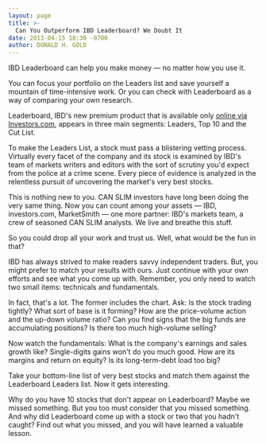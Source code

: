 ```yaml
---
layout: page
title: >-
  Can You Outperform IBD Leaderboard? We Doubt It
date: 2013-04-15 18:30 -0700
author: DONALD H. GOLD
---
```





IBD Leaderboard can help you make money — no matter how you use it.


You can focus your portfolio on the Leaders list and save yourself a mountain of time-intensive work. Or you can check with Leaderboard as a way of comparing your own research.


Leaderboard, IBD's new premium product that is available only [online via Investors.com](https://www.investors.com/products/default.aspx?id=ldb-n&src=APA1BQ8), appears in three main segments: Leaders, Top 10 and the Cut List.


To make the Leaders List, a stock must pass a blistering vetting process. Virtually every facet of the company and its stock is examined by IBD's team of markets writers and editors with the sort of scrutiny you'd expect from the police at a crime scene. Every piece of evidence is analyzed in the relentless pursuit of uncovering the market's very best stocks.


This is nothing new to you. CAN SLIM investors have long been doing the very same thing. Now you can count among your assets — IBD, investors.com, MarketSmith — one more partner: IBD's markets team, a crew of seasoned CAN SLIM analysts. We live and breathe this stuff.


So you could drop all your work and trust us. Well, what would be the fun in that?


IBD has always strived to make readers savvy independent traders. But, you might prefer to match your results with ours. Just continue with your own efforts and see what you come up with. Remember, you only need to watch two small items: technicals and fundamentals.


In fact, that's a lot. The former includes the chart. Ask: Is the stock trading tightly? What sort of base is it forming? How are the price-volume action and the up-down volume ratio? Can you find signs that the big funds are accumulating positions? Is there too much high-volume selling?


Now watch the fundamentals: What is the company's earnings and sales growth like? Single-digits gains won't do you much good. How are its margins and return on equity? Is its long-term-debt load too big?


Take your bottom-line list of very best stocks and match them against the Leaderboard Leaders list. Now it gets interesting.


Why do you have 10 stocks that don't appear on Leaderboard? Maybe we missed something. But you too must consider that you missed something. And why did Leaderboard come up with a stock or two that you hadn't caught? Find out what you missed, and you will have learned a valuable lesson.





